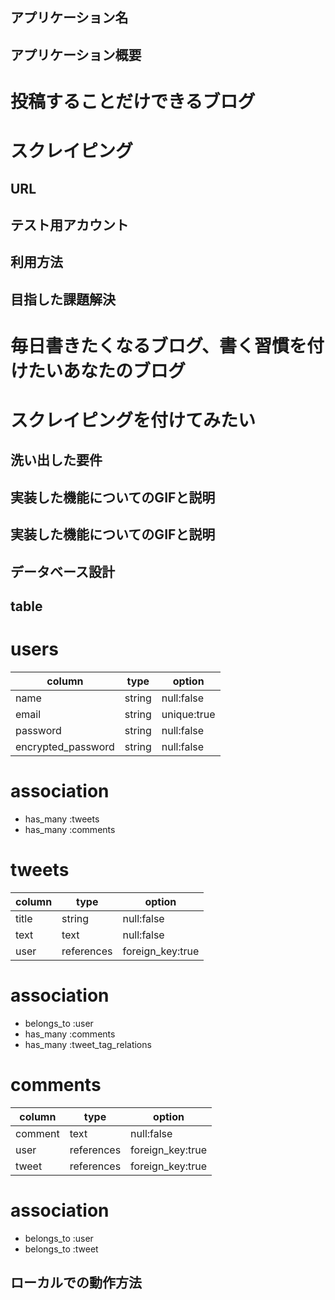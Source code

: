 ## アプリケーション名

## アプリケーション概要
 # 投稿することだけできるブログ
 # スクレイピング

## URL

## テスト用アカウント

## 利用方法

## 目指した課題解決
 # 毎日書きたくなるブログ、書く習慣を付けたいあなたのブログ
 # スクレイピングを付けてみたい

## 洗い出した要件

## 実装した機能についてのGIFと説明

## 実装した機能についてのGIFと説明

## データベース設計

 ## table
  # users

  | column                | type             | option             |
  |-----------------------|------------------|--------------------|
  | name                  | string           | null:false         |
  | email                 | string           | unique:true        |
  | password              | string           | null:false         |
  | encrypted_password    | string           | null:false         |

  # association
  - has_many :tweets
  - has_many :comments

  # tweets

  | column             | type             | option             |
  |--------------------|------------------|--------------------|
  | title              | string           | null:false         |
  | text               | text             | null:false         |
  | user               | references       | foreign_key:true   |
  
  # association
  - belongs_to :user
  - has_many :comments
  - has_many :tweet_tag_relations

  # comments

  | column             | type             | option             |
  |--------------------|------------------|--------------------|
  | comment            | text             | null:false         | 
  | user               | references       | foreign_key:true   |
  | tweet              | references       | foreign_key:true   |

  # association
  - belongs_to :user
  - belongs_to :tweet


## ローカルでの動作方法

